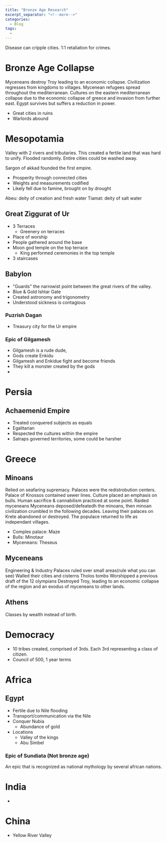 ```yaml
---
title: "Bronze Age Research"
excerpt_separator: "<!--more-->"
categories: 
  - Blog
tags:
  - 
---
```


Disease can cripple cities.
1:1 retaliation for crimes.

# Bronze Age Collapse
Myceneans destroy Troy leading to an economic collapse. Civilization regresses from kingdoms to villages.
Mycenean refugees spread throughout the mediterranean. Cultures on the eastern mediterranean collapse due to the economic collapse of greece and invasion from further east. Egypt survives but suffers a reduction in power.
  - Great cities in ruins
  - Warlords abound


# Mesopotamia
Valley with 2 rivers and tributaries. This created a fertile land that was hard to unify.
Flooded randomly. Entire cities could be washed away.

Sargon of akkad founded the first empire.
  - Prosperity through connected cities
  - Weights and measurements codified
  - Likely fell due to famine, brought on by drought

Abeu: deity of creation and fresh water
Tiamat: deity of salt water

## Great Ziggurat of Ur
  - 3 Terraces
    - Greenery on terraces
  - Place of worship
  - People gathered around the base
  - Moon god temple on the top terrace
    - King performed ceremonies in the top temple
  - 3 staircases

## Babylon
  - "Guards" the narrowist point between the great rivers of the valley.
  - Blue & Gold Ishtar Gate
  - Created astronomy and trigonometry
  - Understood sickness is contagious

### Puzrish Dagan
  - Treasury city for the Ur empire

### Epic of Gilgamesh
  - Gilgamesh is a rude dude,
  - Gods create Enkidu
  - Gilgamesh and Enkidue fight and become friends
  - They kill a monster created by the gods
  - 

# Persia
## Achaemenid Empire
  - Treated conquered subjects as equals
  - Egalitarian
  - Respected the cultures within the empire
  - Satraps governed territories, some could be harsher

# Greece

## Minoans
Relied on seafaring supremacy.
Palaces were the redistrobution centers.
Palace of Knossos contained sewer lines.
Culture placed an emphasis on bulls.
Human sacrifice & cannabilism practiced at some point.
Raided myceneans
Myceneans deposed/defeatedh the minoans, then minoan civilization crumbled in the following decades. Leaving their palaces on Krete abandoned or destroyed. The populace returned to life as independant villages.

  - Complex palace: Maze
  - Bulls: Minotaur
  - Myceneans: Theseus

## Myceneans
Engineering & Industry
Palaces ruled over small areas(rule what you can see)
Walled their cities and cisterns
Tholos tombs
Worshipped a previous draft of the 12 olympians
Destroyed Troy, leading to an economic collapse of the region and an exodus of myceneans to other lands.

## Athens
Classes by wealth instead of birth.
# Democracy
- 10 tribes created, comprised of 3rds. Each 3rd representing a class of citizen.
- Council of 500, 1 year terms

# Africa

## Egypt
  - Fertile due to Nile flooding
  - Transport/communication via the Nile
  - Conquer Nubia
    - Abundance of gold
  - Locations
    - Valley of the kings
    - Abu Simbel

### Epic of Sundiata (Not bronze age)
An epic that is recognized as national mythology by several african nations.

# India
- 

# China
- Yellow River Valley